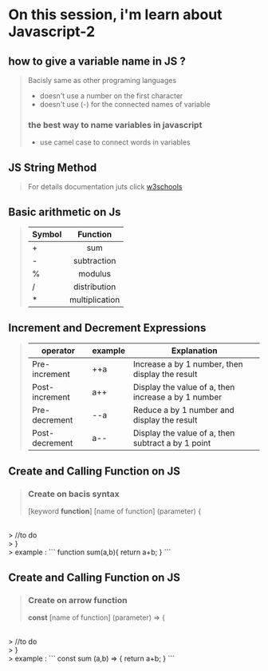 # On this session, i'm learn about Javascript-2

## how to give a variable name in JS ?
> Bacisly same as other programing languages
> - doesn't use a number on the first character
> - doesn't use (-) for the connected names of variable
> ### the best way to name variables in javascript 
>  - use camel case to connect words in variables

## JS String Method
> For details documentation juts click [w3schools](https://www.w3schools.com/js/js_string_methods.asp)


## Basic arithmetic on Js
> | Symbol                | Function      | 
> | -------------         |:-------------:| 
> | +                     | sum                | 
> | -                     | subtraction        |   
> | %                     | modulus            | 
> | /                     | distribution       | 
> | *                     | multiplication     | 

## Increment and Decrement Expressions
>|  operator |example |  Explanation|   
>|-----------|--------|------------|
>|Pre-increment       | ++a        |  Increase a by 1 number, then display the result        |   
>|Post-increment      |a++         | Display the value of a, then increase a by 1 number     |   
>|Pre-decrement       |--a         | Reduce a by 1 number and display the result             |   
>|Post-decrement      |a--         | Display the value of a, then subtract a by 1 point      |  

## Create and Calling Function on JS
> ### Create on bacis syntax
>[keyword **function**] [name of function] (parameter) {
<br>
> //to do
<br>
> }
<br>
> example :
```
 function sum(a,b){
    return a+b;
 }
 ```
 
## Create and Calling Function on JS
> ### Create on arrow function
> **const** [name of function] (parameter) => {
<br>
> //to do
<br>
> }
<br>
> example :
```
const sum (a,b) => {
    return a+b;
}
 ```
